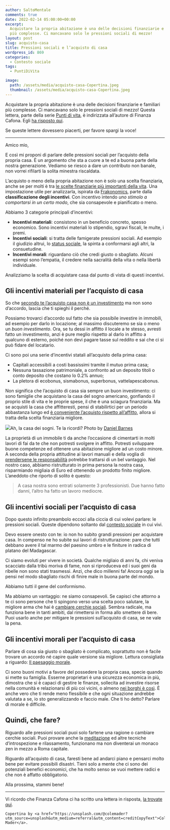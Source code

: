 ```yaml
---
author: SaltoMentale
comments: true
date: 2022-02-14 05:00:00+00:00
excerpt:
  Acquistare la propria abitazione è una delle decisioni finanziarie e familiari
  più complesse. Ci mancavano solo le pressioni sociali di mezzo!
layout: post
slug: acquisto-casa
title: Pressioni sociali e l’acquisto di casa
wordpress_id: 869
categories:
  - Contesto sociale
tags:
  - PuntiDiVita

image:
  path: /assets/media/acquisto-casa-Copertina.jpeg
  thumbnail: /assets/media/acquisto-casa-Copertina.jpeg
---
```


Acquistare la propria abitazione è una delle decisioni finanziarie e familiari più complesse. Ci mancavano solo le pressioni sociali di mezzo! Questa lettera, parte della serie [Punti di vita](/category/punti-di-vita/), è indirizzata all’autore di Finanza Cafona. Egli [ha risposto qui](https://finanzacafona.it/2022/02/pressione-sociale-acquisto-casa.html).

Se queste lettere dovessero piacerti, per favore spargi la voce!

---

Amico mio,

E così mi proponi di parlare delle pressioni sociali per l’acquisto della propria casa. È un argomento che sta a cuore a te ed a buona parte della nostra generazione. Vediamo se riesco a dare un contributo non banale, non vorrei rifilarti la solita minestra riscaldata.

L’acquisto o meno della propria abitazione non è solo una scelta finanziaria, anche se per molti è tra [le scelte finanziarie più importanti della vita](/come-gestire-le-finanze/). Una impostazione utile per analizzarla, ispirata da [Frakonomics](https://amzn.to/31nveLm), parte dalla **classificazione degli incentivi**. Con incentivo intendo _uno stimolo a comportarsi in un certo modo_, che sia consapevole e pianificato o meno.

Abbiamo 3 categorie principali d’incentivi:

- **Incentivi materiali**: consistono in un beneficio concreto, spesso economico. Sono incentivi materiali lo stipendio, sgravi fiscali, le multe, i premi.
- **Incentivi sociali**: si tratta delle famigerate pressioni sociali. Ad esempio il giudizio altrui, lo [status sociale](/il-costo-dello-status/), la spinta a conformarsi agli altri, la consuetudine.
- **Incentivi morali**: riguardano ciò che credi giusto o sbagliato. Alcuni esempi sono l’empatia, il credere nella sacralità della vita o nella libertà individuale.

Analizziamo la scelta di acquistare casa dal punto di vista di questi incentivi.

## Gli incentivi materiali per l’acquisto di casa

So che [secondo te l’acquisto casa non è un investimento](https://finanzacafona.it/2020/02/comprare-casa-non-e-un-investimento.html) ma non sono d’accordo, lascia che ti spieghi il perché.

Possiamo trovarci d’accordo sul fatto che sia possibile investire in immobili, ad esempio per darlo in locazione; al massimo discuteremo se sia o meno un _buon investimento_. Ora, se tu dessi in affitto il locale a te stesso, avresti fatto un investimento, anzi è pure meglio rispetto al darlo in affitto a qualcuno di esterno, poiché non devi pagare tasse sul reddito e sai che ci si può fidare del locatario.

Ci sono poi una serie d’incentivi statali all’acquisto della prima casa:

- Capitali accessibili a costi bassissimi tramite il mutuo prima casa;
- Nessuna tassazione patrimoniale, a confronto ad un deposito titoli o conto deposito che costano lo 0.2% annuo;
- La pletora di ecobonus, sismabonus, superbonus, vattelapescabonus.

Non significa che l’acquisto di casa sia sempre un buon investimento: ci sono famiglie che acquistano la casa del sogno americano, gonfiando il proprio stile di vita e le proprie spese, il che è una sciagura finanziaria. Ma se acquisti la casa che affitteresti, pensi di stabilirtici per un periodo abbastanza lungo ed [è conveniente l’acquisto rispetto all’affitto](https://sossoldi.org/affitto-o-acquisto.html), allora si tratta della scelta finanziaria migliore.

![](/assets/media/Cosa-è-il-Minimalismo-Sogno.jpg)Ah, la casa dei sogni. Te la ricordi? Photo by [Daniel Barnes](https://unsplash.com/@dannybarness?utm_source=unsplash&utm_medium=referral&utm_content=creditCopyText)

La proprietà di un immobile ti da anche l’occasione di cimentarti in molti lavori di fai da te che non potresti svolgere in affitto. Potresti sviluppare buone competenze ed ottenere una abitazione migliore ad un costo minore. A seconda della propria attitudine ai lavori manuali e della voglia di [prendersene le responsabilità](/tatismo/) potrebbe trattarsi di un bel vantaggio. Nel nostro caso, abbiamo ristrutturato in prima persona la nostra casa, risparmiando migliaia di Euro ed ottenendo un prodotto finito migliore. L’aneddoto che riporto di solito è questo:

> A casa nostra sono entrati solamente 3 professionisti. Due hanno fatto danni, l’altro ha fatto un lavoro mediocre.


## Gli incentivi sociali per l’acquisto di casa

Dopo questo infinito preambolo eccoci alla ciccia di cui volevi parlare: le pressioni sociali. Queste dipendono soltanto dal [contesto sociale](/il-giusto-lo-sbagliato-ed-il-contesto-sociale/) in cui vivi.

Devo essere onesto con te: io non ho subito grandi pressioni per acquistare casa. In compenso ne ho subite sui lavori di ristrutturazione: pare che tutti debbano avere il tal marmo del paesino umbro e le finiture in radica di platano del Madagascar.

Ci siamo evoluti per vivere in società. Qualche migliaio di anni fa, chi veniva scacciato dalla tribù moriva di fame, non si riproduceva ed i suoi geni da ribelle non sono stati trasmessi. Anzi, che dico millenni fa! Ancora oggi se la pensi nel modo sbagliato rischi di finire male in buona parte del mondo.

Abbiamo tutti il gene del conformismo.

Ma abbiamo un vantaggio: ne siamo consapevoli. Se capisci che attorno a te ci sono persone che ti spingono verso una scelta poco salutare, la migliore arma che hai è [cambiare cerchie sociali](/il-giusto-lo-sbagliato-ed-il-contesto-sociale/). Sembra radicale, ma funziona bene in tanti ambiti, dal rimettersi in forma allo smettere di bere. Puoi usarlo anche per mitigare le pressioni sull’acquisto di casa, se ne vale la pena.

## Gli incentivi morali per l’acquisto di casa

Parlare di cosa sia giusto o sbagliato è complicato, soprattutto non è facile trovare un accordo né capire quale versione sia migliore. Lettura consigliata a riguardo: [Il paesaggio morale](https://amzn.to/3JD82tB).

Ci sono buoni motivi a favore del possedere la propria casa, specie quando si mette su famiglia. Esserne proprietari è una sicurezza economica in più, dimostra che si è capaci di gestire le finanze, sollecita ad investire risorse nella comunità e relazionarsi di più coi vicini, o almeno [nei borghi è così](/vivere-in-un-borgo/). È anche vero che ti rende meno flessibile e che ogni situazione andrebbe valutata a se, io sto generalizzando e faccio male. Che ti ho detto? Parlare di morale è difficile.

## Quindi, che fare?

Riguardo alle pressioni sociali puoi solo fartene una ragione o cambiare cerchie sociali. Puoi provare anche la [meditazione](/30-giorni-meditazione/) ed altre tecniche d’introspezione e rilassamento, funzionano ma non diventerai un monaco zen in mezzo a Roma capitale.

Riguardo all’acquisto di casa, faresti bene ad andarci piano e pensarci molto bene per evitare possibili disastri. Tieni solo a mente che ci sono dei potenziali benefici economici, che ha molto senso se vuoi mettere radici e che non è affatto obbligatorio.

Alla prossima, stammi bene!

---

Vi ricordo che Finanza Cafona ci ha scritto una lettera in risposta, [la trovate qui](https://finanzacafona.it/2022/02/pressione-sociale-acquisto-casa.html).

    Copertina by <a href="https://unsplash.com/@colemader?utm_source=unsplash&utm_medium=referral&utm_content=creditCopyText">Cole Mader</a>.
